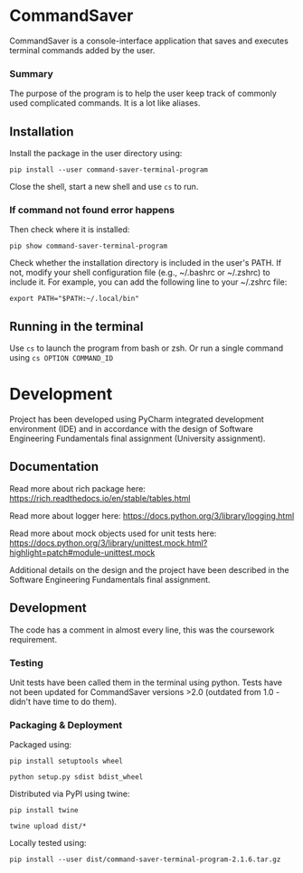 # CommandSaver
CommandSaver is a console-interface application that saves and executes terminal commands added by the user.

### Summary
The purpose of the program is to help the user keep track of commonly used complicated commands. It is a lot like aliases.

## Installation
Install the package in the user directory using:

```
pip install --user command-saver-terminal-program
```

Close the shell, start a new shell and use `cs` to run.

### If command not found error happens

Then check where it is installed:
```
pip show command-saver-terminal-program
```

Check whether the installation directory is included in the user's PATH. If not, modify your shell configuration file (e.g., ~/.bashrc or ~/.zshrc) to include it. For example, you can add the following line to your ~/.zshrc file:

```
export PATH="$PATH:~/.local/bin"
```

## Running in the terminal
Use `cs` to launch the program from bash or zsh.
Or run a single command using `cs OPTION COMMAND_ID`

# Development

Project has been developed using PyCharm integrated development environment (IDE) and in accordance with the design of Software Engineering Fundamentals final assignment (University assignment). 

## Documentation
Read more about rich package here: https://rich.readthedocs.io/en/stable/tables.html

Read more about logger here: https://docs.python.org/3/library/logging.html

Read more about mock objects used for unit tests here: https://docs.python.org/3/library/unittest.mock.html?highlight=patch#module-unittest.mock

Additional details on the design and the project have been described in the Software Engineering Fundamentals final assignment.

## Development

The code has a comment in almost every line, this was the coursework requirement.

### Testing
Unit tests have been called them in the terminal using python. Tests have not been updated for CommandSaver versions >2.0 (outdated from 1.0 - didn't have time to do them).

### Packaging & Deployment
Packaged using:
```
pip install setuptools wheel
```

```
python setup.py sdist bdist_wheel
```

Distributed via PyPI using twine:
```
pip install twine
```

```
twine upload dist/*
```

Locally tested using:
```
pip install --user dist/command-saver-terminal-program-2.1.6.tar.gz
```


